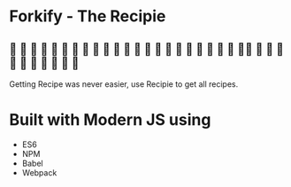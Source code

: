 #  Forkify - The Recipie
## 🥚 🍳 🥞  🍞 🥐 🥯 🥖 🥨 🍔 🍟 🌭 🍕 🥪 🌮 🌯 🥙 🍝 🍛 🥘 🍲 🍤 🥗 🥫🥓 🍖 🍗 🥩 🥢 🥡 🥟 🍚 🍜 🥠 🥮
Getting Recipe was never easier, use Recipie to get all recipes. 

# Built with Modern JS using 
* ES6
* NPM
* Babel
* Webpack
